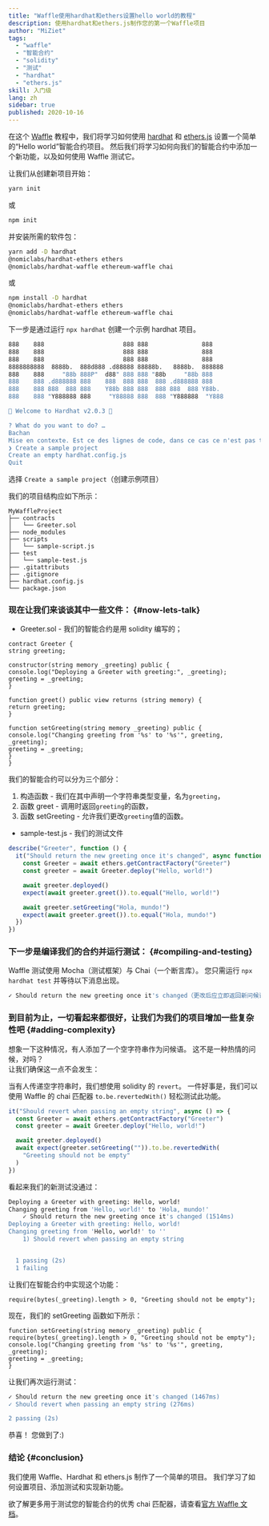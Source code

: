 ```yaml
---
title: "Waffle使用hardhat和ethers设置hello world的教程"
description: 使用hardhat和ethers.js制作您的第一个Waffle项目
author: "MiZiet"
tags:
  - "waffle"
  - "智能合约"
  - "solidity"
  - "测试"
  - "hardhat"
  - "ethers.js"
skill: 入门级
lang: zh
sidebar: true
published: 2020-10-16
---
```


在这个 [Waffle](https://ethereum-waffle.readthedocs.io) 教程中，我们将学习如何使用 [hardhat](https://hardhat.org/) 和 [ethers.js](https://docs.ethers.io/v5/) 设置一个简单的“Hello world”智能合约项目。 然后我们将学习如何向我们的智能合约中添加一个新功能，以及如何使用 Waffle 测试它。

让我们从创建新项目开始：

```bash
yarn init
```

或

```bash
npm init
```

并安装所需的软件包：

```bash
yarn add -D hardhat
@nomiclabs/hardhat-ethers ethers
@nomiclabs/hardhat-waffle ethereum-waffle chai
```

或

```bash
npm install -D hardhat
@nomiclabs/hardhat-ethers ethers
@nomiclabs/hardhat-waffle ethereum-waffle chai
```

下一步是通过运行 `npx hardhat` 创建一个示例 hardhat 项目。

```bash
888    888                      888 888               888
888    888                      888 888               888
888    888                      888 888               888
8888888888  8888b.  888d888 .d88888 88888b.   8888b.  888888
888    888     "88b 888P"  d88" 888 888 "88b     "88b 888
888    888 .d888888 888    888  888 888  888 .d888888 888
888    888 888  888 888    Y88b 888 888  888 888  888 Y88b.
888    888 "Y888888 888     "Y88888 888  888 "Y888888  "Y888

👷 Welcome to Hardhat v2.0.3 👷‍

? What do you want to do? …
Bachan
Mise en contexte. Est ce des lignes de code, dans ce cas ce n'est pas traduisible
❯ Create a sample project
Create an empty hardhat.config.js
Quit
```

选择 `Create a sample project`（创建示例项目）

我们的项目结构应如下所示：

```
MyWaffleProject
├── contracts
│   └── Greeter.sol
├── node_modules
├── scripts
│   └── sample-script.js
├── test
│   └── sample-test.js
├── .gitattributs
├── .gitignore
├── hardhat.config.js
└── package.json
```

### 现在让我们来谈谈其中一些文件： {#now-lets-talk}

- Greeter.sol - 我们的智能合约是用 solidity 编写的；

```solidity
contract Greeter {
string greeting;

constructor(string memory _greeting) public {
console.log("Deploying a Greeter with greeting:", _greeting);
greeting = _greeting;
}

function greet() public view returns (string memory) {
return greeting;
}

function setGreeting(string memory _greeting) public {
console.log("Changing greeting from '%s' to '%s'", greeting, _greeting);
greeting = _greeting;
}
}
```

我们的智能合约可以分为三个部分：

1. 构造函数 - 我们在其中声明一个字符串类型变量，名为`greeting`，
2. 函数 greet - 调用时返回`greeting`的函数，
3. 函数 setGreeting - 允许我们更改`greeting`值的函数。

- sample-test.js - 我们的测试文件

```js
describe("Greeter", function () {
  it("Should return the new greeting once it's changed", async function () {
    const Greeter = await ethers.getContractFactory("Greeter")
    const greeter = await Greeter.deploy("Hello, world!")

    await greeter.deployed()
    expect(await greeter.greet()).to.equal("Hello, world!")

    await greeter.setGreeting("Hola, mundo!")
    expect(await greeter.greet()).to.equal("Hola, mundo!")
  })
})
```

### 下一步是编译我们的合约并运行测试： {#compiling-and-testing}

Waffle 测试使用 Mocha（测试框架）与 Chai（一个断言库）。 您只需运行 `npx hardhat test` 并等待以下消息出现。

```bash
✓ Should return the new greeting once it's changed（更改后应立即返回新问候语）
```

### 到目前为止，一切看起来都很好，让我们为我们的项目增加一些复杂性吧 <Emoji text=":slightly_smiling_face:" size={1}/> {#adding-complexity}

想象一下这种情况，有人添加了一个空字符串作为问候语。 这不是一种热情的问候，对吗？  
让我们确保这一点不会发生：

当有人传递空字符串时，我们想使用 solidity 的 `revert`。 一件好事是，我们可以使用 Waffle 的 chai 匹配器 `to.be.revertedWith()` 轻松测试此功能。

```js
it("Should revert when passing an empty string", async () => {
  const Greeter = await ethers.getContractFactory("Greeter")
  const greeter = await Greeter.deploy("Hello, world!")

  await greeter.deployed()
  await expect(greeter.setGreeting("")).to.be.revertedWith(
    "Greeting should not be empty"
  )
})
```

看起来我们的新测试没通过：

```bash
Deploying a Greeter with greeting: Hello, world!
Changing greeting from 'Hello, world!' to 'Hola, mundo!'
    ✓ Should return the new greeting once it's changed (1514ms)
Deploying a Greeter with greeting: Hello, world!
Changing greeting from 'Hello, world!' to ''
    1) Should revert when passing an empty string


  1 passing (2s)
  1 failing
```

让我们在智能合约中实现这个功能：

```solidity
require(bytes(_greeting).length > 0, "Greeting should not be empty");
```

现在，我们的 setGreeting 函数如下所示：

```solidity
function setGreeting(string memory _greeting) public {
require(bytes(_greeting).length > 0, "Greeting should not be empty");
console.log("Changing greeting from '%s' to '%s'", greeting, _greeting);
greeting = _greeting;
}
```

让我们再次运行测试：

```bash
✓ Should return the new greeting once it's changed (1467ms)
✓ Should revert when passing an empty string (276ms)

2 passing (2s)
```

恭喜！ 您做到了:)

### 结论 {#conclusion}

我们使用 Waffle、Hardhat 和 ethers.js 制作了一个简单的项目。 我们学习了如何设置项目、添加测试和实现新功能。

欲了解更多用于测试您的智能合约的优秀 chai 匹配器，请查看[官方 Waffle 文档](https://ethereum-waffle.readthedocs.io/en/latest/matchers.html)。
